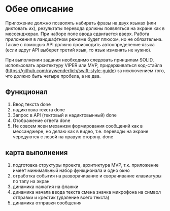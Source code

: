 #  Обее описание
Приложение должно позволять набирать фразы на двух языках (или диктовать их), результаты перевода должны появляться на экране как в мессенджерах. При наборе поле ввода сдвигается вверх. Работа приложения в ландшафтном режиме будет плюсом, но не обязательна. Также с помощью API должно происходить автоопределение языка (если вдруг API выберет третий язык, то язык изменять не нужно). 

При выполнении задания необходимо следовать принципам SOLID, использовать архитектуру VIPER или MVP, придерживаться код-стайла (https://github.com/raywenderlich/swift-style-guide) за исключением того, что должно быть четыре пробела, а не два. 
## Функционал
1. Ввод текста done
2. надиктовка текста done
3. Запрос в API (тектовый и надиктовынный) done
4. Отображение ответа done
5. Не совсем ясен механизм формирования сообщений как в мессанджере, но делаю как в видео, т.е. переводы на экране чередуются с левой на правую сторону. done

## карта выполнения
1. подготовка структуры проекта, архитиктура MVP, т.к. приложение имеет минимальный набор функционала и одно окно
2. отработка события на разворачивание и сворачивание клавиатуры по тапу на экран
3. динамика нажатия на флажки
4. динамика начала ввода текста смена значка микрофона на символ отправки и крестик (удаление всего текста)
5. динамика отправки сообщения


